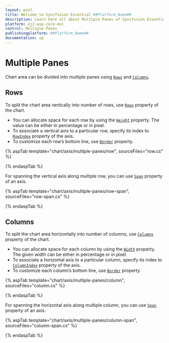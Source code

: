 ```yaml
---
layout: post
title: Welcome to Syncfusion Essential ##Platform_Name##
description: Learn here all about Multiple Panes of Syncfusion Essential ##Platform_Name## widgets based on HTML5 and jQuery.
platform: ej2-asp-core-mvc
control: Multiple Panes
publishingplatform: ##Platform_Name##
documentation: ug
---
```



# Multiple Panes

Chart area can be divided into multiple panes using [`Rows`](https://help.syncfusion.com/cr/aspnetcore-js2/Syncfusion.EJ2.Charts.ChartRow.html) and
[`Columns`](https://help.syncfusion.com/cr/aspnetcore-js2/Syncfusion.EJ2.Charts.ChartColumn.html).

## Rows

To split the chart area vertically into number of rows, use [`Rows`](https://help.syncfusion.com/cr/aspnetcore-js2/Syncfusion.EJ2.Charts.ChartRow.html) property of the chart.

* You can allocate space for each row by using the [`Height`](https://help.syncfusion.com/cr/aspnetcore-js2/Syncfusion.EJ2.Charts.ChartRow.html#Syncfusion_EJ2_Charts_ChartRow_Height)
property. The value can be either in percentage or in pixel.
* To associate a vertical axis to a particular row, specify its index to
[`RowIndex`](https://help.syncfusion.com/cr/aspnetcore-js2/Syncfusion.EJ2.Charts.ChartRow.html) property of the axis.
* To customize each row’s bottom line, use [`Border`](https://help.syncfusion.com/cr/aspnetcore-js2/Syncfusion.EJ2.Charts.ChartRow.html) property.

{% aspTab template="chart/axis/multiple-panes/row", sourceFiles="row.cs" %}

{% endaspTab %}

For spanning the vertical axis along multiple row, you can use [`Span`](https://help.syncfusion.com/cr/aspnetcore-js2/Syncfusion.EJ2.Charts.ChartRow.html) property of an axis.

{% aspTab template="chart/axis/multiple-panes/row-span", sourceFiles="row-span.cs" %}

{% endaspTab %}

## Columns

To split the chart area horizontally into number of columns, use [`Columns`](https://help.syncfusion.com/cr/aspnetcore-js2/Syncfusion.EJ2.Charts.ChartColumn.html) property of the chart.

* You can allocate space for each column by using the [`Width`](https://help.syncfusion.com/cr/aspnetcore-js2/Syncfusion.EJ2.Charts.ChartColumn.html#Syncfusion_EJ2_Charts_ChartColumn_Width)
property. The given width can be either in percentage or in pixel.
* To associate a horizontal axis to a particular column, specify its index to
[`ColumnIndex`](https://help.syncfusion.com/cr/aspnetcore-js2/Syncfusion.EJ2.Charts.ChartColumn.html) property of the axis.
* To customize each column’s bottom line, use [`Border`](https://help.syncfusion.com/cr/aspnetcore-js2/Syncfusion.EJ2.Charts.ChartColumn.html#Syncfusion_EJ2_Charts_ChartColumn_Border) property.

{% aspTab template="chart/axis/multiple-panes/column", sourceFiles="column.cs" %}

{% endaspTab %}

For spanning the horizontal axis along multiple column, you can use [`Span`](https://help.syncfusion.com/cr/aspnetcore-js2/Syncfusion.EJ2.Charts.ChartColumn.html) property of an axis.

{% aspTab template="chart/axis/multiple-panes/column-span", sourceFiles="column-span.cs" %}

{% endaspTab %}
